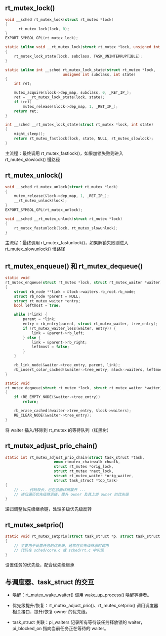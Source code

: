 ## rt_mutex_lock()

```c
void __sched rt_mutex_lock(struct rt_mutex *lock)
{
	__rt_mutex_lock(lock, 0);
}
EXPORT_SYMBOL_GPL(rt_mutex_lock);

static inline void __rt_mutex_lock(struct rt_mutex *lock, unsigned int subclass)
{
	rt_mutex_lock_state(lock, subclass, TASK_UNINTERRUPTIBLE);
}

static inline int __sched rt_mutex_lock_state(struct rt_mutex *lock,
					      unsigned int subclass, int state)
{
	int ret;

	mutex_acquire(&lock->dep_map, subclass, 0, _RET_IP_);
	ret = __rt_mutex_lock_state(lock, state);
	if (ret)
		mutex_release(&lock->dep_map, 1, _RET_IP_);
	return ret;
}

int __sched __rt_mutex_lock_state(struct rt_mutex *lock, int state)
{
	might_sleep();
	return rt_mutex_fastlock(lock, state, NULL, rt_mutex_slowlock);
}
```

主流程：最终调用 rt_mutex_fastlock()，如果加锁失败则进入 rt_mutex_slowlock() 慢路径



## rt_mutex_unlock()

```c
void __sched rt_mutex_unlock(struct rt_mutex *lock)
{
	mutex_release(&lock->dep_map, 1, _RET_IP_);
	__rt_mutex_unlock(lock);
}
EXPORT_SYMBOL_GPL(rt_mutex_unlock);

void __sched __rt_mutex_unlock(struct rt_mutex *lock)
{
	rt_mutex_fastunlock(lock, rt_mutex_slowunlock);
}
```

主流程：最终调用 rt_mutex_fastunlock()，如果解锁失败则进入 rt_mutex_slowunlock() 慢路径



## rt_mutex_enqueue() 和 rt_mutex_dequeue()

```c
static void
rt_mutex_enqueue(struct rt_mutex *lock, struct rt_mutex_waiter *waiter)
{
	struct rb_node **link = &lock->waiters.rb_root.rb_node;
	struct rb_node *parent = NULL;
	struct rt_mutex_waiter *entry;
	bool leftmost = true;

	while (*link) {
		parent = *link;
		entry = rb_entry(parent, struct rt_mutex_waiter, tree_entry);
		if (rt_mutex_waiter_less(waiter, entry)) {
			link = &parent->rb_left;
		} else {
			link = &parent->rb_right;
			leftmost = false;
		}
	}

	rb_link_node(&waiter->tree_entry, parent, link);
	rb_insert_color_cached(&waiter->tree_entry, &lock->waiters, leftmost);
}

static void
rt_mutex_dequeue(struct rt_mutex *lock, struct rt_mutex_waiter *waiter)
{
	if (RB_EMPTY_NODE(&waiter->tree_entry))
		return;

	rb_erase_cached(&waiter->tree_entry, &lock->waiters);
	RB_CLEAR_NODE(&waiter->tree_entry);
}
```

将 waiter 插入/移除到 rt_mutex 的等待队列（红黑树）



## rt_mutex_adjust_prio_chain()

```c
static int rt_mutex_adjust_prio_chain(struct task_struct *task,
				      enum rtmutex_chainwalk chwalk,
				      struct rt_mutex *orig_lock,
				      struct rt_mutex *next_lock,
				      struct rt_mutex_waiter *orig_waiter,
				      struct task_struct *top_task)
{
	// ... 代码较长，已在前面详细展开 ...
	// 递归遍历优先级继承链，提升 owner 及其上游 owner 的优先级
}
```

递归调整优先级继承链，处理多级优先级反转



## rt_mutex_setprio()

```c
static void rt_mutex_setprio(struct task_struct *p, struct task_struct *pi_task)
{
	// 主要用于设置任务的优先级，通常在优先级继承时调用
	// 代码在 sched/core.c 或 sched/rt.c 中实现
}
```

设置任务的优先级，配合优先级继承



## 与调度器、task_struct 的交互

- 唤醒：rt_mutex_wake_waiter() 调用 wake_up_process() 唤醒等待者。

- 优先级提升/恢复：rt_mutex_adjust_prio()、rt_mutex_setprio() 调用调度器相关接口，提升/恢复 owner 的优先级。

- task_struct 关联：pi_waiters 记录所有等待该任务释放锁的 waiter，pi_blocked_on 指向当前任务正在等待的 waiter。
